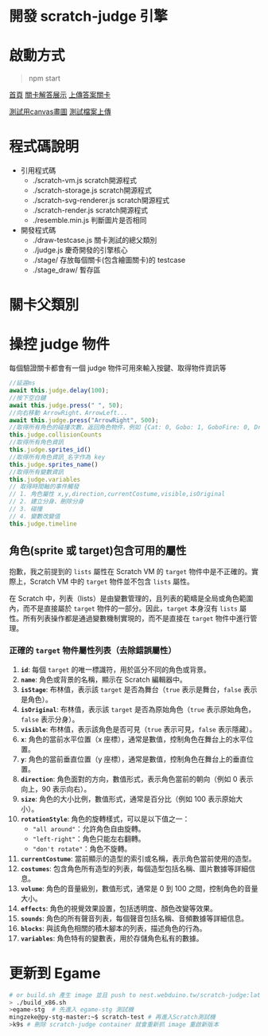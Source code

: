 開發 scratch-judge 引擎
===

# 啟動方式
>npm start

[首頁](http://localhost:3000/index.html)
[關卡解答展示](http://localhost:3000/ans.html)
[上傳答案關卡](http://localhost:3000/run.html)

[測試用canvas畫圖](http://localhost:3000/drawTest.html)
[測試檔案上傳](http://localhost:3000/upload.html)

# 程式碼說明
- 引用程式碼
    - ./scratch-vm.js scratch開源程式
    - ./scratch-storage.js scratch開源程式
    - ./scratch-svg-renderer.js scratch開源程式
    - ./scratch-render.js scratch開源程式
    - ./resemble.min.js 判斷圖片是否相同
- 開發程式碼
    - ./draw-testcase.js 關卡測試的總父類別
    - ./judge.js 慶奇開發的引擎核心
    - ./stage/ 存放每個關卡(包含繪圖關卡)的 testcase
    - ./stage_draw/ 暫存區

# 關卡父類別

# 操控 judge 物件
每個驗證關卡都會有一個 judge 物件可用來輸入按鍵、取得物件資訊等
```js
//延遲ms
await this.judge.delay(100);
//按下空白鍵
await this.judge.press(" ", 50);
//向右移動 ArrowRight、ArrowLeft...
await this.judge.press("ArrowRight", 500);
//取得所有角色的碰撞次數，返回角色物件，例如 {Cat: 0, Gobo: 1, GoboFire: 0, Dragon: 1}
this.judge.collisionCounts
//取得所有角色資訊
this.judge.sprites_id()
//取得所有角色資訊_名字作為 key
this.judge.sprites_name()
//取得所有變數資訊
this.judge.variables
// 取得時間軸的事件觸發
// 1. 角色屬性 x,y,direction,currentCostume,visible,isOriginal
// 2. 建立分身、刪除分身
// 3. 碰撞
// 4. 變數改變值
this.judge.timeline
```

## 角色(sprite 或 target)包含可用的屬性
抱歉，我之前提到的 `lists` 屬性在 Scratch VM 的 `target` 物件中是不正確的。實際上，Scratch VM 中的 `target` 物件並不包含 `lists` 屬性。

在 Scratch 中，列表（lists）是由變數管理的，且列表的範疇是全局或角色範圍內，而不是直接屬於 `target` 物件的一部分。因此，`target` 本身沒有 `lists` 屬性。所有列表操作都是通過變數機制實現的，而不是直接在 `target` 物件中進行管理。

### 正確的 `target` 物件屬性列表（去除錯誤屬性）
1. **`id`**: 每個 `target` 的唯一標識符，用於區分不同的角色或背景。
2. **`name`**: 角色或背景的名稱，顯示在 Scratch 編輯器中。
3. **`isStage`**: 布林值，表示該 `target` 是否為舞台（`true` 表示是舞台，`false` 表示是角色）。
4. **`isOriginal`**: 布林值，表示該 `target` 是否為原始角色（`true` 表示原始角色，`false` 表示分身）。
5. **`visible`**: 布林值，表示該角色是否可見（`true` 表示可見，`false` 表示隱藏）。
6. **`x`**: 角色的當前水平位置（x 座標），通常是數值，控制角色在舞台上的水平位置。
7. **`y`**: 角色的當前垂直位置（y 座標），通常是數值，控制角色在舞台上的垂直位置。
8. **`direction`**: 角色面對的方向，數值形式，表示角色當前的朝向（例如 0 表示向上，90 表示向右）。
9. **`size`**: 角色的大小比例，數值形式，通常是百分比（例如 100 表示原始大小）。
10. **`rotationStyle`**: 角色的旋轉樣式，可以是以下值之一：
    - `"all around"`：允許角色自由旋轉。
    - `"left-right"`：角色只能左右翻轉。
    - `"don't rotate"`：角色不旋轉。
11. **`currentCostume`**: 當前顯示的造型的索引或名稱，表示角色當前使用的造型。
12. **`costumes`**: 包含角色所有造型的列表，每個造型包括名稱、圖片數據等詳細信息。
13. **`volume`**: 角色的音量級別，數值形式，通常是 0 到 100 之間，控制角色的音量大小。
14. **`effects`**: 角色的視覺效果設置，包括透明度、顏色改變等效果。
15. **`sounds`**: 角色的所有聲音列表，每個聲音包括名稱、音頻數據等詳細信息。
16. **`blocks`**: 與該角色相關的積木腳本的列表，描述角色的行為。
17. **`variables`**: 角色特有的變數表，用於存儲角色私有的數據。


# 更新到 Egame
```sh
# or build.sh 產生 image 並且 push to nest.webduino.tw/scratch-judge:latest
> ./build_x86.sh 
>egame-stg  # 先進入 egame-stg 測試機
mingzeke@py-stg-master:~$ scratch-test # 再進入Scratch測試機
>k9s # 刪除 scratch-judge container 就會重新抓 image 重啟新版本
```